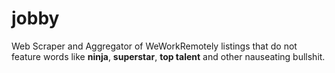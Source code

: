 # jobby
Web Scraper and Aggregator of WeWorkRemotely listings that do not feature words like **ninja**, **superstar**, **top talent** and other nauseating bullshit.
